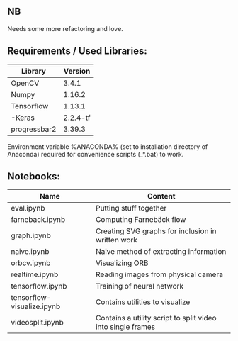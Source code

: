 ## NB

Needs some more refactoring and love.

## Requirements / Used Libraries:

|Library|Version|
|-------|-------|
OpenCV|3.4.1
Numpy|1.16.2
Tensorflow|1.13.1
-Keras|2.2.4-tf
progressbar2|3.39.3

Environment variable %ANACONDA% (set to installation directory of Anaconda) required for convenience scripts (_*.bat) to work.

## Notebooks:

Name|Content
---|---
eval.ipynb|Putting stuff together
farneback.ipynb|Computing Farnebäck flow
graph.ipynb|Creating SVG graphs for inclusion in written work
naive.ipynb|Naive method of extracting information
orbcv.ipynb|Visualizing ORB
realtime.ipynb|Reading images from physical camera
tensorflow.ipynb|Training of neural network
tensorflow-visualize.ipynb|Contains utilities to visualize 
videosplit.ipynb|Contains a utility script to split video into single frames

